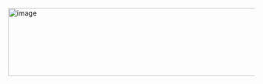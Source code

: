 <img width="657" height="140" alt="image" src="https://github.com/user-attachments/assets/e6c0f1d2-a260-491c-9320-eebc837955e3" />
